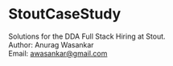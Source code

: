 # StoutCaseStudy

Solutions for the DDA Full Stack Hiring at Stout.  
Author: Anurag Wasankar  
Email: awasankar@gmail.com
